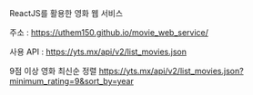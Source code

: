 ReactJS를 활용한 영화 웹 서비스  

주소 : https://uthem150.github.io/movie_web_service/

사용 API : https://yts.mx/api/v2/list_movies.json

9점 이상 영화 최신순 정렬
https://yts.mx/api/v2/list_movies.json?minimum_rating=9&sort_by=year
